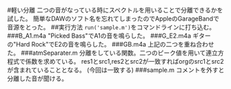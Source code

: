 #軽い分離
二つの音がなっている時にスペクトルを用いることで分離できるかを試した。
  簡単なDAWのソフト名を忘れてしまったのでAppleのGarageBandで音源をとった。
##実行方法
`run('sample.m')`をコマンドラインに打ち込む。
###B_A1.m4a
"Picked Bass"でA1の音を鳴らした。
###G_E2.m4a
ギターの"Hard Rock"でE2の音を鳴らした。
###GB.m4a
上記の二つを重ね合わせた。
###atmSeparater.m
分離をしている関数。二つのピーク値を用いて連立方程式で係数を求めている。
  res1とsrc1,res2とsrc2が一致すればorgのsrc1とsrc2が含まれていることとなる。
(今回は一致する)
###sample.m
コメントを外すと分離した音が聞ける。
